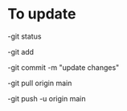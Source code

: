 # To update 

-git status

-git add <files>
  
-git commit -m "update changes"

-git pull origin main

-git push -u origin main
